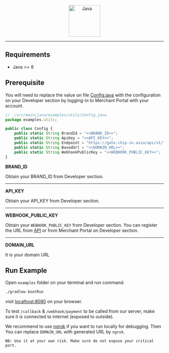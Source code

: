 <div align="center">
    <a href="https://www.java.com/en/download/">
        <img
            alt="Java"
            src="https://upload.wikimedia.org/wikipedia/en/3/30/Java_programming_language_logo.svg"
            height="100"
            >
    </a>
</div>

---

## Requirements
* Java >= 8

## Prerequisite
You will need to replace the value on file [Config.java](./examples/src/main/java/examples/utils/Config.java) with the configuration on your Developer section by logging-in to Merchant Portal with your account.

```javascript
// ./src/main/java/examples/utils/Config.java
package examples.utils;

public class Config {
    public static String BrandId = "<<BRAND_ID>>";
    public static String ApiKey = "<<API_KEY>>";
    public static String Endpoint = "https://gate.chip-in.asia/api/v1/";
    public static String BasedUrl = "<<DOMAIN_URL>>";
    public static String WebhookPublicKey = "<<WEBHOOK_PUBLIC_KEY>>";
}

```

**BRAND_ID**

Obtain your BRAND_ID from Developer section.

---
**API_KEY**

Obtain your API_KEY from Developer section.

---

**WEBHOOK_PUBLIC_KEY**

Obtain your `WEBHOOK_PUBLIC_KEY` from Developer section. You can register the URL from [API](https://developer.chip-in.asia/api) or from Merchant Portal on Developer section.

---

**DOMAIN_URL**

It is your domain URL

## Run Example
Open `examples` folder on your terminal and run command:
```bash
./gradlew bootRun
```

visit [localhost:8080](http://localhost:8080/) on your browser.

To test `/callback` & `/webhook/payment` to be called from our server, make sure it is connected to internet (exposed to outside). 

We recommend to use [ngrok](https://ngrok.com/) if you want to run locally for debugging. Then You can replace `DOMAIN_URL` with generated URL by `ngrok`. 

`NB: Use it at your own risk. Make sure do not expose your critical port.`